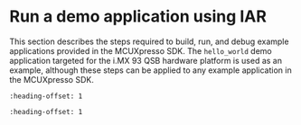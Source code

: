 # Run a demo application using IAR

This section describes the steps required to build, run, and debug example applications provided in the MCUXpresso SDK. The `hello_world` demo application targeted for the i.MX 93 QSB hardware platform is used as an example, although these steps can be applied to any example application in the MCUXpresso SDK.


```{include} ../topics/build_an_example_application_003.md
:heading-offset: 1
```

```{include} ../topics/run_an_example_application_002.md
:heading-offset: 1
```

